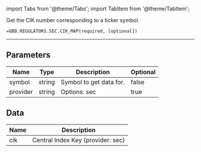 <!-- markdownlint-disable MD012 MD031 MD033 -->

import Tabs from '@theme/Tabs';
import TabItem from '@theme/TabItem';

Get the CIK number corresponding to a ticker symbol.

```excel wordwrap
=OBB.REGULATORS.SEC.CIK_MAP(required, [optional])
```

---

## Parameters

| Name | Type | Description | Optional |
| ---- | ---- | ----------- | -------- |
| symbol | string | Symbol to get data for. | false |
| provider | string | Options: sec | true |

## Data

| Name | Description |
| ---- | ----------- |
| cik | Central Index Key (provider: sec) |
